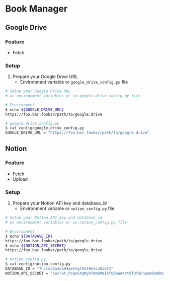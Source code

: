 # Book Manager

## Google Drive

### Feature

- Fetch

### Setup

1. Prepare your Google Drive URL
   - Environment variable or `google_drive_config.py` file

```sh
# Setup your Google Drive URL
# as environment variables or in google_drive_config.py file

# Environment
$ echo ${GOOGLE_DRIVE_URL}
https://foo.bar.foobar/path/to/google.drive

# google_drive_config.py
$ cat config/google_drive_config.py
GOOGLE_DRIVE_URL = "https://foo.bar.foobar/path/to/google.drive"
```

## Notion

### Feature

- Fetch
- Upload

### Setup

1. Prepare your Notion API key and database_id
   - Environment variable or `notion_config.py` file

```sh
# Setup your Notion API key and database_id
# as environment variables or in notion_config.py file

# Environment
$ echo ${DATABASE_ID}
https://foo.bar.foobar/path/to/google.drive
$ echo ${NOTION_API_SECRET}
https://foo.bar.foobar/path/to/google.drive

# notion_config.py
$ cat config/notion_config.py
DATABASE_ID = "7nclcd2a1da94ae5tgf0349e1co0ief2"
NOTION_API_SECRET = "secret_PoqeS4gMy07OmbMNIkfUDbaA4rt5TUfa8npemQo00mx"
```
